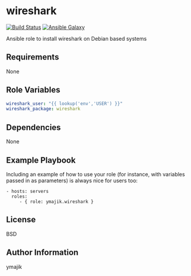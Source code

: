 wireshark
=========

[![Build Status](https://travis-ci.org/ymajik/ansible-role-wireshark.svg?branch=testing)](https://travis-ci.org/ymajik/ansible-role-wireshark)
[![Ansible Galaxy](https://img.shields.io/badge/ansible--galaxy-wireshark-blue.svg?style=flat)](https://galaxy.ansible.com/ymajik/wireshark)

Ansible role to install wireshark on Debian based systems

Requirements
------------

None

Role Variables
--------------

```yaml
wireshark_user: "{{ lookup('env','USER') }}"
wireshark_package: wireshark
```

Dependencies
------------

None

Example Playbook
----------------

Including an example of how to use your role (for instance, with variables passed in as parameters) is always nice for users too:

    - hosts: servers
      roles:
         - { role: ymajik.wireshark }

License
-------

BSD

Author Information
------------------

ymajik
